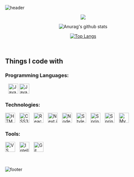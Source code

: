 ![header](https://capsule-render.vercel.app/api?type=waving&color=auto&height=200&section=header&text=👉%20Welcome%20to%20my%20Github!&fontSize=63)

<div align="center">

<!-- 통계 -->
![](https://github-readme-streak-stats.herokuapp.com/?user=Rockernun&theme=midnight-purple&center=true&hide_border=true)

![Anurag's github stats](https://github-readme-stats.vercel.app/api?username=Rockernun&show_icons=true&theme=radical)

[![Top Langs](https://github-readme-stats.vercel.app/api/top-langs/?username=Rockernun&layout=compact&theme=dracula)](https://github.com/metleeha)

</div>

&nbsp;


<h2>Things I code with</h2>
<h3>Programming Languages:</h3>
<p>
  <img src="https://img.shields.io/badge/-JavaScript-%23F7DF1C?style=flat-square&logo=JavaScript&logoColor=black&labelColor=&style=flat" height="32" alt="JavaScript badge" style="margin-left: 10px;" />
  <img src="https://img.shields.io/static/v1?message=Java&logo=java&label=&color=007396&logoColor=white&labelColor=&style=flat" height="32" alt="Java badge" />

<h3>Technologies:</h3>
<p>
  <img src="https://img.shields.io/static/v1?message=HTML5&logo=html5&label=&color=E34F26&logoColor=white&labelColor=&style=flat" height="32" alt="HTML5 badge" style="margin-right: 10px;" />
  <img src="https://img.shields.io/static/v1?message=CSS&logo=css3&label=&color=1572B6&logoColor=white&labelColor=&style=flat" height="32" alt="CSS3 badge" style="margin-right: 10px;" />
  <img src="https://img.shields.io/static/v1?message=React.js&logo=react&label=&color=61DAFB&logoColor=white&labelColor=&style=flat" height="32" alt="React.js badge" style="margin-right: 10px;" />
  <img src="https://img.shields.io/badge/NextJS-000000?style=flat-square&logo=next.js&logoColor=white&labelColor=&style=flat" height="32" alt="Next.js badge" style="margin-right: 10px;" />
  <img src="https://img.shields.io/static/v1?message=Node.js&logo=node.js&label=&color=339933&logoColor=white&labelColor=&style=flat" height="32" alt="Node.js badge" style="margin-right: 10px;" />
  <img src="https://img.shields.io/badge/-Styled_Components-db7092?style=flat-square&logo=styled-components&logoColor=white&labelColor=&style=flat" height="32" alt="Styled Components badge" style="margin-right: 10px;" />
  <img src="https://img.shields.io/badge/Spring-6DB33F?style=flat-square&logo=Spring&logoColor=white&labelColor=&style=flat" height="32" alt="Spring badge" style="margin-right: 10px;" />
   <img src="https://img.shields.io/badge/SpringBoot-6DB33F?style=flat-square&logo=springboot&logoColor=white&labelColor=&style=flat" height="32" alt="SpringBoot badge" style="margin-right: 10px;" />
  <img src="https://img.shields.io/static/v1?message=MySQL&logo=mysql&label=&color=4479A1&logoColor=white&labelColor=&style=flat" height="32" alt="MySQL badge" style="margin-right: 10px;" />
</p>

<h3>Tools:</h3>
<p>
  <img src="https://img.shields.io/static/v1?message=VS+Code&logo=visual-studio-code&label=&color=007ACC&logoColor=white&labelColor=&style=flat" height="32" alt="VS Code badge" style="margin-right: 10px;" />
  <img src="https://img.shields.io/badge/IntelliJ-000000?style=flat-square&logo=intellijidea&label=&color=FF1493&logoColor=white&labelColor=&style=flat" height="32" alt="Intellij badge" style="margin-right: 10px;" />
  <img src="https://img.shields.io/static/v1?message=Git&logo=git&label=&color=F05032&logoColor=white&labelColor=&style=flat" height="32" alt="Git badge" style="margin-right: 10px;" />
</p>



<br/>

![footer](https://capsule-render.vercel.app/api?type=waving&color=auto&height=100&section=footer)
